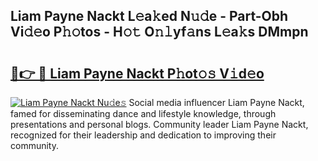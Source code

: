 ## Liam Payne Nackt L𝚎a𝚔ed N𝚞𝚍e - Part-Obh Vi𝚍𝚎o P𝚑𝚘tos - H𝚘𝚝 O𝚗𝚕yf𝚊ns L𝚎a𝚔s DMmpn

# <h2><a href="http://kfcvd65.oniu.top/?m=Liam+Payne+Nackt">🔗👉 🔴 Liam Payne Nackt P𝚑ot𝚘𝚜 V𝚒d𝚎o</a></h2>

[![Liam Payne Nackt Nu𝚍e𝚜](https://i.imgur.com/0qMVB7G.gif)](http://kfcvd65.oniu.top/?m=Liam+Payne+Nackt)
Social media influencer Liam Payne Nackt, famed for disseminating dance and lifestyle knowledge, through presentations and personal blogs. Community leader Liam Payne Nackt, recognized for their leadership and dedication to improving their community.  
